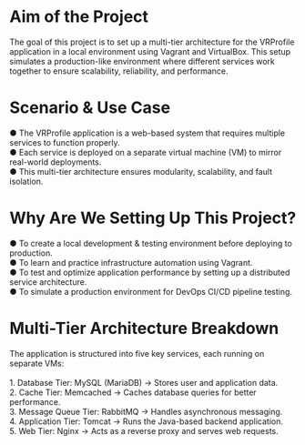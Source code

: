 <h1>Aim of the Project </h1>
The goal of this project is to set up a multi-tier architecture for the VRProfile application in a 
local environment using Vagrant and VirtualBox. This setup simulates a production-like 
environment where different services work together to ensure scalability, reliability, and 
performance. 

<h1>Scenario & Use Case </h1>
● The VRProfile application is a web-based system that requires multiple services to 
function properly. <br>
● Each service is deployed on a separate virtual machine (VM) to mirror real-world 
deployments. <br>
● This multi-tier architecture ensures modularity, scalability, and fault isolation. <br>


<h1>Why Are We Setting Up This Project? </h1>
● To create a local development & testing environment before deploying to production. <br>
● To learn and practice infrastructure automation using Vagrant. <br>
● To test and optimize application performance by setting up a distributed service 
architecture. <br>
● To simulate a production environment for DevOps CI/CD pipeline testing.<br>

<h1>Multi-Tier Architecture Breakdown </h1>
The application is structured into five key services, each running on separate VMs: <br><br>
1. Database Tier: MySQL (MariaDB) → Stores user and application data. <br>
2. Cache Tier: Memcached → Caches database queries for better performance. <br>
3. Message Queue Tier: RabbitMQ → Handles asynchronous messaging. <br>
4. Application Tier: Tomcat → Runs the Java-based backend application. <br>
5. Web Tier: Nginx → Acts as a reverse proxy and serves web requests. 
